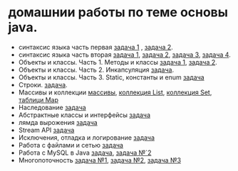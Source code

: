 # домашнии работы по теме ocновы java.
- синтаксис языка часть первая [задача 1](https://github.com/Rik137/AgeComparator) , [задача 2](https://github.com/Rik137/Booleans).
- cинтаксис языка часть вторая [задача 1](https://github.com/Rik137/ForCycle/tree/master), [задача 2](https://github.com/Rik137/FactorialCalculator/tree/master), [задача 3](https://github.com/Rik137/SwimmingPool/tree/master), [задача 4](https://github.com/Rik137/GuessTheNumber/tree/master).
- Объекты и классы. Часть 1. Методы и классы [задача 1](https://github.com/Rik137/testClassAndMethod), [задача 2](https://github.com/Rik137/ObjectsAndMethods/tree/master).
- Объекты и классы. Часть 2. Инкапсуляция [задача](https://github.com/Rik137/ObjectsAndClasses_Encapsulation/tree/master).
- Объекты и классы. Часть 3. Static, константы и enum [задача](https://github.com/Rik137/ObjectsAndClasses_StaticFina)
- Строки. [задача](https://github.com/Rik137/java-strings/tree/master).
- Массивы и коллекции [массивы](https://github.com/Rik137/java-collection-array), [коллекция List](https://github.com/Rik137/java-collection-list), [коллекция Set](https://github.com/Rik137/java-collection-set), [таблици Map](https://github.com/Rik137/java-collection-map)
- Наследование [задача](https://github.com/Rik137/java-inheritance-basics)
- Абстрактные классы и интерфейсы [задача](https://github.com/Rik137/Abstract-casses)
- лямда вырожения [задача]()
- Stream API [задача]()
- Исключения, отладка и логирование [задача]()
- Работа с файлами и сетью [задача](https://github.com/Rik137/Data-Collector)
- Работа с MySQL в Java [задача](), [задача №`2]()
- Многопоточность [задача №1](), [задача №2](), [задача №3]()
